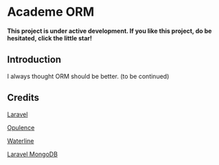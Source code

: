 # Academe ORM

**This project is under active development. If you like this project, do be hesitated, click the little star!**


## Introduction

I always thought ORM should be better. (to be continued)


## Credits

[Laravel](https://github.com/laravel/framework)

[Opulence](https://github.com/opulencephp/Opulence)

[Waterline](https://github.com/balderdashy/waterline)

[Laravel MongoDB](https://github.com/jenssegers/laravel-mongodb)
